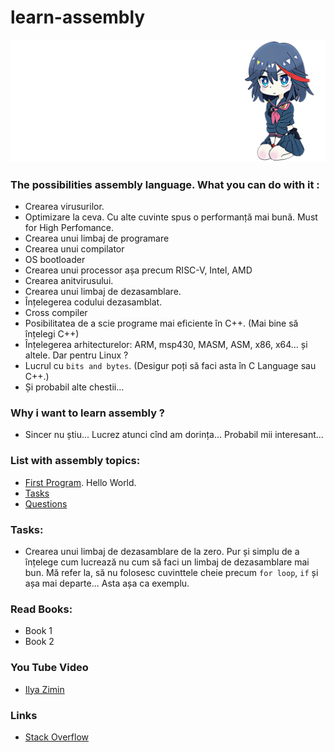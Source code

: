 # learn-assembly
![image](img/samurai.png)

### The possibilities assembly language. What you can do with it :
* Crearea virusurilor.
* Optimizare la ceva. Cu alte cuvinte spus o performanță mai bună. Must for High Perfomance.
* Crearea unui limbaj de programare
* Crearea unui compilator
* OS bootloader
* Crearea unui processor așa precum RISC-V, Intel, AMD
* Crearea anitvirusului.
* Crearea unui limbaj de dezasamblare.
* Înțelegerea codului dezasamblat.
* Cross compiler
* Posibilitatea de a scie programe mai eficiente în C++. (Mai bine să înțelegi C++)
* Înțelegerea arhitecturelor: ARM, msp430, MASM, ASM, x86, x64... și altele. Dar pentru Linux ?
* Lucrul cu `bits and bytes`. (Desigur poți să faci asta în C Language sau C++.)
* Și probabil alte chestii...

### Why i want to learn assembly ?  
* Sincer nu știu... Lucrez atunci cînd am dorința... Probabil mii interesant...

### List with assembly topics:
* [First Program](md/HELLO_WORLD.md). Hello World.
* [Tasks](md/TASKS.md)
* [Questions](md/QUESTIONS.md)

### Tasks:
* Crearea unui limbaj de dezasamblare de la zero. Pur și simplu de a înțelege cum lucrează nu cum să faci un limbaj de dezasamblare mai bun. Mă refer la, să nu folosesc cuvinttele cheie precum `for loop`, `if` și așa mai departe... Asta așa ca exemplu.

### Read Books:
* Book 1
* Book 2

### You Tube Video
* [Ilya Zimin](https://www.youtube.com/watch?v=T7h4siKcpbc&t=44s)

### Links
* [Stack Overflow](https://stackoverflow.com/questions/1360279/learning-assembly)
